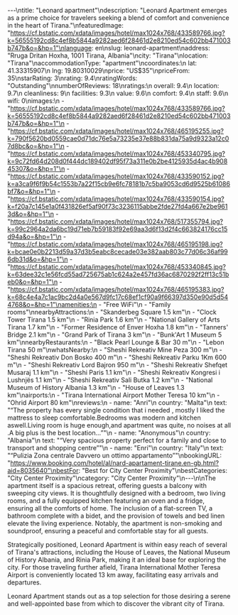 ---\ntitle: "Leonard apartment"\ndescription: "Leonard Apartment emerges as a prime choice for travelers seeking a blend of comfort and convenience in the heart of Tirana."\nfeaturedImage: "https://cf.bstatic.com/xdata/images/hotel/max1024x768/433589766.jpg?k=56555192cd8c4ef8b5844a9282aed6f28461d2e8210ed54c602bb471003b747b&o=&hp=1"\nlanguage: en\nslug: leonard-apartment\naddress: "Rruga Dritan Hoxha, 1001 Tirana, Albania"\ncity: "Tirana"\nlocation: "Tirana"\naccommodationType: "apartment"\ncoordinates:\n  lat: 41.33315907\n  lng: 19.80310029\nprice: "US$35"\npriceFrom: 35\nstarRating: 3\nrating: 9.4\nratingWords: "Outstanding"\nnumberOfReviews: 18\nratings:\n  overall: 9.4\n  location: 9.7\n  cleanliness: 9\n  facilities: 9.3\n  value: 9.6\n  comfort: 9.4\n  staff: 9.6\n  wifi: 0\nimages:\n  - "https://cf.bstatic.com/xdata/images/hotel/max1024x768/433589766.jpg?k=56555192cd8c4ef8b5844a9282aed6f28461d2e8210ed54c602bb471003b747b&o=&hp=1"\n  - "https://cf.bstatic.com/xdata/images/hotel/max1024x768/465195255.jpg?k=790f5620bd0559cae0d71dc76e5a73235e37e88b831da75a9d9323a12c07d8bc&o=&hp=1"\n  - "https://cf.bstatic.com/xdata/images/hotel/max1024x768/453340795.jpg?k=9c72fd64d208d0f444dc189402df95f73a311e0b2be4125935d4ac4b90845307&o=&hp=1"\n  - "https://cf.bstatic.com/xdata/images/hotel/max1024x768/433590152.jpg?k=a3ca9f6f9b54c1553b7a22f15cb9e6fc78181b7c5ba9053cd6d9525b61086bf7&o=&hp=1"\n  - "https://cf.bstatic.com/xdata/images/hotel/max1024x768/433590154.jpg?k=f20a7c145e1a0f431826ef5af90f73c3236115abbe2fde27fd4a667e2be9613d&o=&hp=1"\n  - "https://cf.bstatic.com/xdata/images/hotel/max1024x768/517355794.jpg?k=99c2964a2da6bc19d71eb7b59183f92e69aa3d6f13d2f4c663824176cc15d94a&o=&hp=1"\n  - "https://cf.bstatic.com/xdata/images/hotel/max1024x768/465195198.jpg?k=bcae0e0b2213d59a37d3b5eabc8cecade03e382aab803c77d06c36af996db31d&o=&hp=1"\n  - "https://cf.bstatic.com/xdata/images/hotel/max1024x768/453340845.jpg?k=63dee32c1e56fcd55ad725675ab1c624a2e457fd36ac6870292f2ff13c51beb0&o=&hp=1"\n  - "https://cf.bstatic.com/xdata/images/hotel/max1024x768/465195383.jpg?k=68c4e4a7c1ac9bc2d4a0e567d9fc17c68ef1cf90a9f66397d350e90d5d544768&o=&hp=1"\namenities:\n  - "Free WiFi"\n  - "Family rooms"\nnearbyAttractions:\n  - "Skanderbeg Square 1.5 km"\n  - "Clock Tower Tirana 1.5 km"\n  - "Rinia Park 1.6 km"\n  - "National Gallery of Arts Tirana 1.7 km"\n  - "Former Residence of Enver Hoxha 1.8 km"\n  - "Tanners' Bridge 2.1 km"\n  - "Grand Park of Tirana 3 km"\n  - "Bunk'Art 1 Museum 5 km"\nnearbyRestaurants:\n  - "Black Pearl Lounge & Bar 30 m"\n  - "Lebon Tirana 50 m"\nwhatsNearby:\n  - "Sheshi Rekreativ Mine Peza 300 m"\n  - "Sheshi Rekreativ Don Bosko 400 m"\n  - "Sheshi Rekreativ Parku 1Km 600 m"\n  - "Sheshi Rekreativ Lord Bajron 950 m"\n  - "Sheshi Rekreativ Shefqet Musaraj 1.1 km"\n  - "Sheshi Paris 1.1 km"\n  - "Sheshi Rekreativ Kongresi i Lushnjës 1.1 km"\n  - "Sheshi Rekreativ Sali Butka 1.2 km"\n  - "National Museum of History Albania 1.3 km"\n  - "House of Leaves 1.3 km"\nairports:\n  - "Tirana International Airport Mother Teresa 10 km"\n  - "Ohrid Airport 80 km"\nreviews:\n  - name: "Anri"\n    country: "Malta"\n    text: "“The property has every single condition that i needed ,
mostly I liked the mattress to sleep comfortable.Bedrooms was modern and kitchen aswell.Living room is huge enough,and apartment was quite, no noises at all .A big plus is the best location...”"\n  - name: "Anonymous"\n    country: "Albania"\n    text: "“Very spacious property perfect for a family and close to transport and shopping centre”"\n  - name: "Enri"\n    country: "Italy"\n    text: "“Pulizia
Zona centrale Davvero un ottimo appartamento”"\nbookingURL: "https://www.booking.com/hotel/al/nard-apartament-tirane.en-gb.html?aid=8035640"\nbestFor: "Best for City Center Proximity"\nbestCategories: "City Center Proximity"\ncategory: "City Center Proximity"\n---\n\nThe apartment itself is a spacious retreat, offering guests a balcony with sweeping city views. It is thoughtfully designed with a bedroom, two living rooms, and a fully equipped kitchen featuring an oven and a fridge, ensuring all the comforts of home. The inclusion of a flat-screen TV, a bathroom complete with a bidet, and the provision of towels and bed linen elevate the living experience. Notably, the apartment is non-smoking and soundproof, ensuring a peaceful and comfortable stay for all guests.

Strategically positioned, Leonard Apartment is within easy reach of several of Tirana's attractions, including the House of Leaves, the National Museum of History Albania, and Rinia Park, making it an ideal base for exploring the city. For those traveling further afield, Tirana International Mother Teresa Airport is conveniently located 13 km away, facilitating easy arrivals and departures.

Leonard Apartment stands out as a top selection for those desiring a serene and well-appointed base from which to discover the vibrant city of Tirana.
